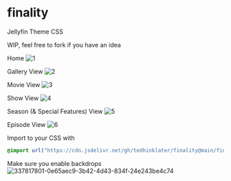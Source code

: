# finality
Jellyfin Theme CSS

WIP, feel free to fork if you have an idea

Home
![1](https://i.imgur.com/PLnMc6v.png)

Gallery View
![2](https://i.imgur.com/hwep3p4.png)

Movie View
![3](https://i.imgur.com/nLudHj6.png)

Show View
![4](https://i.imgur.com/JqznR2k.png)

Season (& Special Features) View
![5](https://i.imgur.com/1rMb0Tg.png)

Episode View
![6](https://i.imgur.com/Gw4ICFU.png)


Import to your CSS with

```css
@import url("https://cdn.jsdelivr.net/gh/tedhinklater/finality@main/finality.css");

```
Make sure you enable backdrops
![337817801-0e65aec9-3b42-4d43-834f-24e243be4c74](https://github.com/tedhinklater/finality/assets/66086488/a52f8335-6661-4840-a58e-e791b43e674d)
